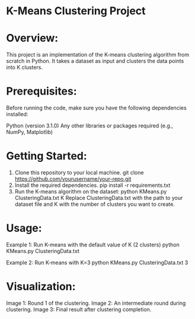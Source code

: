 # K-Means Clustering Project

# Overview:
This project is an implementation of the K-means clustering algorithm from scratch in Python. It takes a dataset as input and clusters the data points into K clusters.

# Prerequisites:
Before running the code, make sure you have the following dependencies installed:

Python (version 3.1.0)
Any other libraries or packages required (e.g., NumPy, Matplotlib)

# Getting Started:
1. Clone this repository to your local machine.
   git clone https://github.com/yourusername/your-repo.git
2. Install the required dependencies.
   pip install -r requirements.txt
3. Run the K-means algorithm on the dataset:
   python KMeans.py ClusteringData.txt K
Replace ClusteringData.txt with the path to your dataset file and K with the number of clusters you want to create.

# Usage:
Example 1: Run K-means with the default value of K (2 clusters)
python KMeans.py ClusteringData.txt

Example 2: Run K-means with K=3
python KMeans.py ClusteringData.txt 3

# Visualization:

Image 1: Round 1 of the clustering.
Image 2: An intermediate round during clustering.
Image 3: Final result after clustering completion.

   

